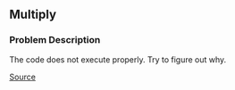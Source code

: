 ## Multiply

### Problem Description

The code does not execute properly. Try to figure out why.

[Source](https://www.codewars.com/kata/50654ddff44f800200000004/train/python)
